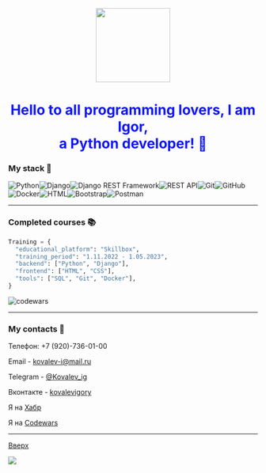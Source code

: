 <div id="header" align="center">
  <img src="https://media.giphy.com/media/v1.Y2lkPTc5MGI3NjExbm92Z3V5bndha2dyOTI0ZTFmbzFvY2Q3eXF2YzI0aHl0OGR6aWR5cCZlcD12MV9pbnRlcm5hbF9naWZfYnlfaWQmY3Q9cw/cmCEsJZHYBPels360q/giphy.gif" width="150"/>
</div>

<h1 align="center" style="color:#0f16fe">Hello to all programming lovers, I am Igor,<br>a Python developer! 👋</h1>

### My stack 🔧

<img alt="Python" src="https://camo.githubusercontent.com/8ccde70b6312d5f2127891221276054018d6a3d74e17d307c02a238f350e8b80/68747470733a2f2f696d672e736869656c64732e696f2f62616467652f2d507974686f6e2d3337373641423f7374796c653d666c6174266c6f676f3d707974686f6e266c6f676f436f6c6f723d7768697465" data-canonical-src="https://img.shields.io/badge/-Python-3776AB?style=flat&amp;logo=python&amp;logoColor=white" style="max-width: 100%;"><img alt="Django" src="https://camo.githubusercontent.com/62b5c4ad4991d966ce90b52b65d7e082e15f87c9c2f8351f920c237c1d407761/68747470733a2f2f696d672e736869656c64732e696f2f62616467652f2d446a616e676f2d3039324532303f7374796c653d666c6174266c6f676f3d646a616e676f266c6f676f436f6c6f723d7768697465" data-canonical-src="https://img.shields.io/badge/-Django-092E20?style=flat&amp;logo=django&amp;logoColor=white" style="max-width: 100%;"><img alt="Django REST Framework" src="https://camo.githubusercontent.com/b61153bca823ab266dbe27c90da537aef6c097ea96aee329f52b11b904edeeff/68747470733a2f2f696d672e736869656c64732e696f2f62616467652f2d446a616e676f253230524553542532304672616d65776f726b2d3039324532303f7374796c653d666c6174266c6f676f3d646a616e676f266c6f676f436f6c6f723d7768697465" data-canonical-src="https://img.shields.io/badge/-Django%20REST%20Framework-092E20?style=flat&amp;logo=django&amp;logoColor=white" style="max-width: 100%;"><img alt="REST API" src="https://camo.githubusercontent.com/806608c8af25045059ce3eb2abec74bcda6c3b4f9b21e976b1c64e9ef5348c48/68747470733a2f2f696d672e736869656c64732e696f2f62616467652f2d524553542532304150492d3030393638383f7374796c653d666c6174266c6f676f3d617069266c6f676f436f6c6f723d7768697465" data-canonical-src="https://img.shields.io/badge/-REST%20API-009688?style=flat&amp;logo=api&amp;logoColor=white" style="max-width: 100%;"><img alt="Git" src="https://camo.githubusercontent.com/f7c3ee03e8c0f6b42e081dbc1d4baf4d524919bc7272ad550020871b8cd5ee98/68747470733a2f2f696d672e736869656c64732e696f2f62616467652f2d4769742d4630353033323f7374796c653d666c6174266c6f676f3d676974266c6f676f436f6c6f723d7768697465" data-canonical-src="https://img.shields.io/badge/-Git-F05032?style=flat&amp;logo=git&amp;logoColor=white" style="max-width: 100%;"><img alt="GitHub" src="https://camo.githubusercontent.com/0874c7cb51412d9cccf5762286ffbb0030f9b162c4d0c1a128b5661756ff82db/68747470733a2f2f696d672e736869656c64732e696f2f62616467652f2d4769744875622d3138313731373f7374796c653d666c6174266c6f676f3d676974687562266c6f676f436f6c6f723d7768697465" data-canonical-src="https://img.shields.io/badge/-GitHub-181717?style=flat&amp;logo=github&amp;logoColor=white" style="max-width: 100%;"><img alt="Docker" src="https://camo.githubusercontent.com/2aa4a7735b927479eac40810d46362674df0197746f4cbc65d958484e31ccc6b/68747470733a2f2f696d672e736869656c64732e696f2f62616467652f2d446f636b65722d3234393645443f7374796c653d666c6174266c6f676f3d646f636b6572266c6f676f436f6c6f723d7768697465" data-canonical-src="https://img.shields.io/badge/-Docker-2496ED?style=flat&amp;logo=docker&amp;logoColor=white" style="max-width: 100%;"><img alt="HTML" src="https://camo.githubusercontent.com/d3141d689d9068ccc4ef0eb041f7ab4fc7b95a6ab12030c21ed5940be98a811b/68747470733a2f2f696d672e736869656c64732e696f2f62616467652f2d48544d4c2d4533344632363f7374796c653d666c6174266c6f676f3d68746d6c35266c6f676f436f6c6f723d7768697465" data-canonical-src="https://img.shields.io/badge/-HTML-E34F26?style=flat&amp;logo=html5&amp;logoColor=white" style="max-width: 100%;"><img alt="Bootstrap" src="https://camo.githubusercontent.com/8eafdb7fe433a779fb880211285174214c7905cdd2890f8f4abc77373601aba6/68747470733a2f2f696d672e736869656c64732e696f2f62616467652f2d426f6f7473747261702d3536334437433f7374796c653d666c6174266c6f676f3d626f6f747374726170266c6f676f436f6c6f723d7768697465" data-canonical-src="https://img.shields.io/badge/-Bootstrap-563D7C?style=flat&amp;logo=bootstrap&amp;logoColor=white" style="max-width: 100%;"><img alt="Postman" src="https://camo.githubusercontent.com/a5067978ddd6241474f6bf2c39751e82e5d2a2532c2d7cb8f464679d83637263/68747470733a2f2f696d672e736869656c64732e696f2f62616467652f2d506f73746d616e2d4646364333373f7374796c653d666c6174266c6f676f3d706f73746d616e266c6f676f436f6c6f723d7768697465" data-canonical-src="https://img.shields.io/badge/-Postman-FF6C37?style=flat&amp;logo=postman&amp;logoColor=white" style="max-width: 100%;">

---

<!-- ## [![Top Langs](https://github-readme-stats.vercel.app/api/top-langs/?username=IgorYKovalev&layout=compact)](https://github.com/anuraghazra/github-readme-stats) -->

### Completed courses 📚

```Python
Training = {
  "educational_platform": "Skillbox",
  "training_period": "1.11.2022 - 1.05.2023",
  "backend": ["Python", "Django"],
  "frontend": ["HTML", "CSS"],
  "tools": ["SQL", "Git", "Docker"],
}
```

![codewars](https://www.codewars.com/users/%D0%9A%D0%BE%D0%B2%D0%B0%D0%BB%D0%B5%D0%B2-%D0%98%D0%B3%D0%BE%D1%80%D1%8C/badges/large)

---

### My сontacts 📨

Телефон: +7 (920)-736-01-00

Email - kovalev-i@mail.ru

Telegram - [@Kovalev_ig](https://telegram.me/Kovalev_ig)

Вконтакте - [kovalevigory](https://vk.com/kovalevigory)

Я на [Хабр](https://career.habr.com/kovalevigor123)

Я на [Сodewars](https://www.codewars.com/users/Ковалев-Игорь)

---

[Вверх](#my-stack-🔧)

![](https://komarev.com/ghpvc/?username=IgorYKovalev)
